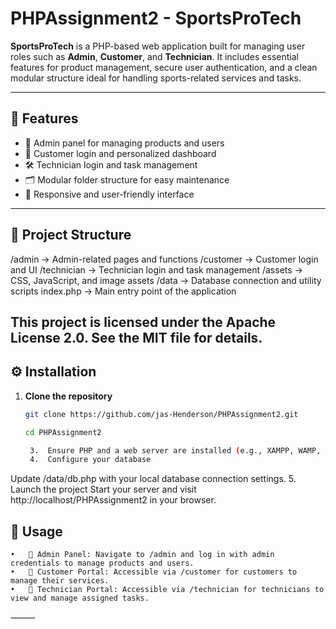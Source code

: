 # PHPAssignment2 - SportsProTech

**SportsProTech** is a PHP-based web application built for managing user roles such as **Admin**, **Customer**, and **Technician**. It includes essential features for product management, secure user authentication, and a clean modular structure ideal for handling sports-related services and tasks.

---

## 🚀 Features

- 🔐 Admin panel for managing products and users  
- 👤 Customer login and personalized dashboard  
- 🛠️ Technician login and task management  
- 🗂️ Modular folder structure for easy maintenance  
- 📱 Responsive and user-friendly interface

---

## 🧱 Project Structure
/admin       → Admin-related pages and functions
/customer    → Customer login and UI
/technician  → Technician login and task management
/assets      → CSS, JavaScript, and image assets
/data        → Database connection and utility scripts
index.php    → Main entry point of the application

This project is licensed under the Apache License 2.0. See the MIT file for details.
---

## ⚙️ Installation

1. **Clone the repository**  
   ```bash
   git clone https://github.com/jas-Henderson/PHPAssignment2.git

   cd PHPAssignment2

   	3.	Ensure PHP and a web server are installed (e.g., XAMPP, WAMP, or MAMP)
	4.	Configure your database
Update /data/db.php with your local database connection settings.
	5.	Launch the project
Start your server and visit http://localhost/PHPAssignment2 in your browser.

## 🧪 Usage
	•	🔑 Admin Panel: Navigate to /admin and log in with admin credentials to manage products and users.
	•	👥 Customer Portal: Accessible via /customer for customers to manage their services.
	•	🔧 Technician Portal: Accessible via /technician for technicians to view and manage assigned tasks.

⸻
